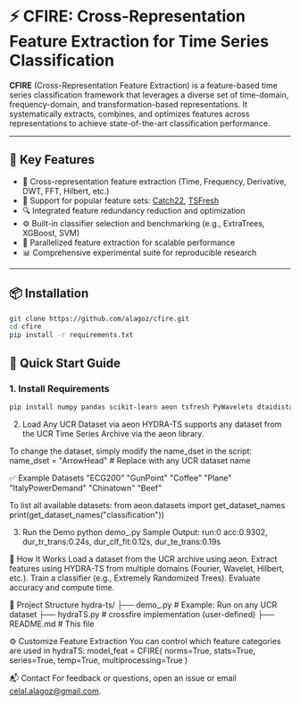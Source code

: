 # ⚡ CFIRE: Cross-Representation Feature Extraction for Time Series Classification

**CFIRE** (Cross-Representation Feature Extraction) is a feature-based time series classification framework that leverages a diverse set of time-domain, frequency-domain, and transformation-based representations. It systematically extracts, combines, and optimizes features across representations to achieve state-of-the-art classification performance.

---

## 🚀 Key Features

- 🔁 Cross-representation feature extraction (Time, Frequency, Derivative, DWT, FFT, Hilbert, etc.)
- 🧠 Support for popular feature sets: [Catch22](https://github.com/chlubba/catch22), [TSFresh](https://github.com/blue-yonder/tsfresh)
- 🔍 Integrated feature redundancy reduction and optimization
- ⚙️ Built-in classifier selection and benchmarking (e.g., ExtraTrees, XGBoost, SVM)
- 🧪 Parallelized feature extraction for scalable performance
- 📊 Comprehensive experimental suite for reproducible research

---

## 📦 Installation

```bash
git clone https://github.com/alagoz/cfire.git
cd cfire
pip install -r requirements.txt
```

## 🚀 Quick Start Guide

### 1. Install Requirements

```bash
pip install numpy pandas scikit-learn aeon tsfresh PyWavelets dtaidistance
```

2. Load Any UCR Dataset via aeon
HYDRA-TS supports any dataset from the UCR Time Series Archive via the aeon library.

To change the dataset, simply modify the name_dset in the script:
name_dset = "ArrowHead"  # Replace with any UCR dataset name

✅ Example Datasets
"ECG200"
"GunPoint"
"Coffee"
"Plane"
"ItalyPowerDemand"
"Chinatown"
"Beef"

To list all available datasets:
from aeon.datasets import get_dataset_names
print(get_dataset_names("classification"))

3. Run the Demo
python demo_.py
Sample Output:
run:0 acc:0.9302, dur_tr_trans:0.24s, dur_clf_fit:0.12s, dur_te_trans:0.19s

🧠 How It Works
Load a dataset from the UCR archive using aeon.
Extract features using HYDRA-TS from multiple domains (Fourier, Wavelet, Hilbert, etc.).
Train a classifier (e.g., Extremely Randomized Trees).
Evaluate accuracy and compute time.

📁 Project Structure
hydra-ts/
├── demo_.py       # Example: Run on any UCR dataset
├── hydraTS.py     # crossfire implementation (user-defined)
├── README.md      # This file

⚙️ Customize Feature Extraction
You can control which feature categories are used in hydraTS:
model_feat = CFIRE(
    norms=True,
    stats=True,
    series=True,
    temp=True,
    multiprocessing=True
)

📬 Contact
For feedback or questions, open an issue or email celal.alagoz@gmail.com.
